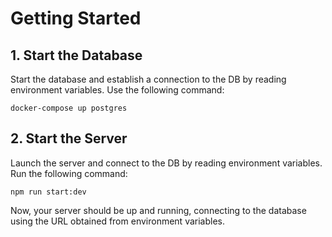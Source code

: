 # Getting Started

## 1. Start the Database

Start the database and establish a connection to the DB by reading environment variables. Use the following command:

```
docker-compose up postgres
```

## 2. Start the Server

Launch the server and connect to the DB by reading environment variables. Run the following command:

```
npm run start:dev
```

Now, your server should be up and running, connecting to the database using the URL obtained from environment variables.

